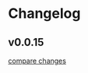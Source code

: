 # Changelog


## v0.0.15

[compare changes](https://undefined/undefined/compare/v0.0.13...v0.0.15)


